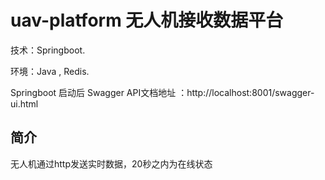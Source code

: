 # uav-platform  无人机接收数据平台

技术：Springboot.

环境：Java , Redis.

Springboot 启动后 Swagger API文档地址 ：http://localhost:8001/swagger-ui.html

## 简介
无人机通过http发送实时数据，20秒之内为在线状态
